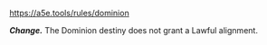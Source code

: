https://a5e.tools/rules/dominion

***Change.*** The Dominion destiny does not grant a Lawful alignment.